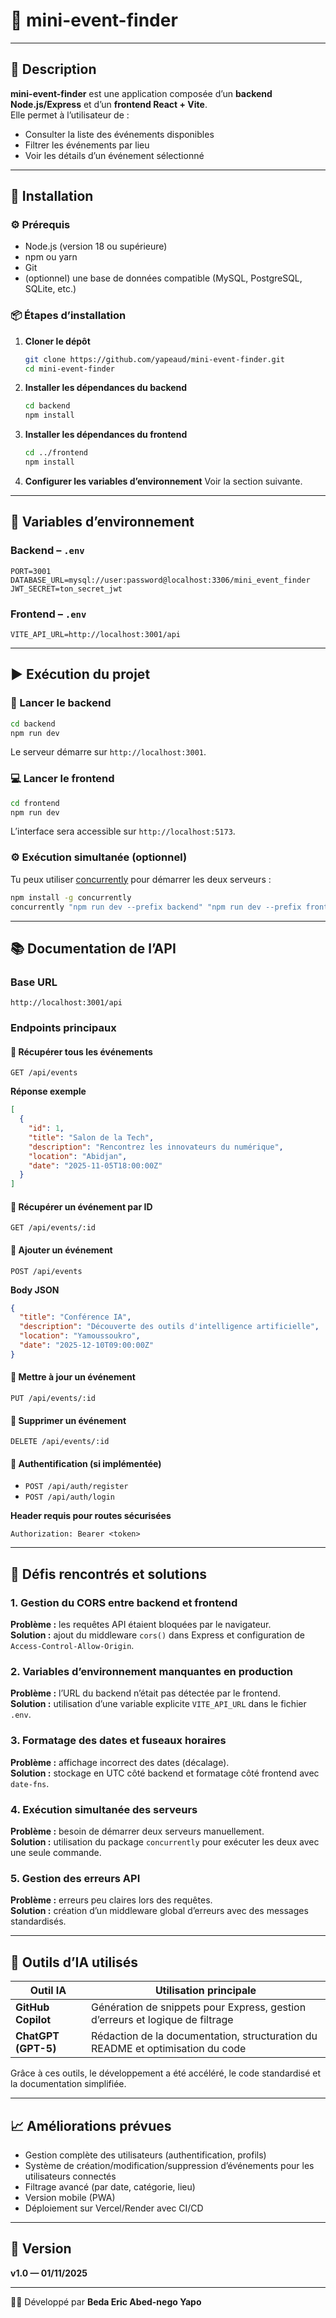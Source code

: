 # 🎉 mini-event-finder  

---

## 📝 Description  
**mini-event-finder** est une application composée d’un **backend Node.js/Express** et d’un **frontend React + Vite**.  
Elle permet à l’utilisateur de :
- Consulter la liste des événements disponibles  
- Filtrer les événements par lieu  
- Voir les détails d’un événement sélectionné  

---

## 🚀 Installation  

### ⚙️ Prérequis  
- Node.js (version 18 ou supérieure)  
- npm ou yarn  
- Git  
- (optionnel) une base de données compatible (MySQL, PostgreSQL, SQLite, etc.)

### 📦 Étapes d’installation  
1. **Cloner le dépôt**
   ```bash
   git clone https://github.com/yapeaud/mini-event-finder.git
   cd mini-event-finder
   ```

2. **Installer les dépendances du backend**
   ```bash
   cd backend
   npm install
   ```

3. **Installer les dépendances du frontend**
   ```bash
   cd ../frontend
   npm install
   ```

4. **Configurer les variables d’environnement**
   Voir la section suivante.

---

## 🔑 Variables d’environnement  

### Backend – `.env`
```env
PORT=3001
DATABASE_URL=mysql://user:password@localhost:3306/mini_event_finder
JWT_SECRET=ton_secret_jwt
```

### Frontend – `.env`
```env
VITE_API_URL=http://localhost:3001/api
```

---

## ▶️ Exécution du projet  

### 🧩 Lancer le backend
```bash
cd backend
npm run dev
```
Le serveur démarre sur `http://localhost:3001`.

### 💻 Lancer le frontend
```bash
cd frontend
npm run dev
```
L’interface sera accessible sur `http://localhost:5173`.

### ⚙️ Exécution simultanée (optionnel)
Tu peux utiliser [concurrently](https://www.npmjs.com/package/concurrently) pour démarrer les deux serveurs :
```bash
npm install -g concurrently
concurrently "npm run dev --prefix backend" "npm run dev --prefix frontend"
```

---

## 📚 Documentation de l’API  

### Base URL
```
http://localhost:3001/api
```

### Endpoints principaux  

#### 🔹 Récupérer tous les événements
```
GET /api/events
```
**Réponse exemple**
```json
[
  {
    "id": 1,
    "title": "Salon de la Tech",
    "description": "Rencontrez les innovateurs du numérique",
    "location": "Abidjan",
    "date": "2025-11-05T18:00:00Z"
  }
]
```

#### 🔹 Récupérer un événement par ID
```
GET /api/events/:id
```

#### 🔹 Ajouter un événement
```
POST /api/events
```
**Body JSON**
```json
{
  "title": "Conférence IA",
  "description": "Découverte des outils d'intelligence artificielle",
  "location": "Yamoussoukro",
  "date": "2025-12-10T09:00:00Z"
}
```

#### 🔹 Mettre à jour un événement
```
PUT /api/events/:id
```

#### 🔹 Supprimer un événement
```
DELETE /api/events/:id
```

#### 🔹 Authentification (si implémentée)
- `POST /api/auth/register`
- `POST /api/auth/login`

**Header requis pour routes sécurisées**
```
Authorization: Bearer <token>
```

---

## 🧠 Défis rencontrés et solutions  

### 1. Gestion du CORS entre backend et frontend  
**Problème :** les requêtes API étaient bloquées par le navigateur.  
**Solution :** ajout du middleware `cors()` dans Express et configuration de `Access-Control-Allow-Origin`.

### 2. Variables d’environnement manquantes en production  
**Problème :** l’URL du backend n’était pas détectée par le frontend.  
**Solution :** utilisation d’une variable explicite `VITE_API_URL` dans le fichier `.env`.

### 3. Formatage des dates et fuseaux horaires  
**Problème :** affichage incorrect des dates (décalage).  
**Solution :** stockage en UTC côté backend et formatage côté frontend avec `date-fns`.

### 4. Exécution simultanée des serveurs  
**Problème :** besoin de démarrer deux serveurs manuellement.  
**Solution :** utilisation du package `concurrently` pour exécuter les deux avec une seule commande.

### 5. Gestion des erreurs API  
**Problème :** erreurs peu claires lors des requêtes.  
**Solution :** création d’un middleware global d’erreurs avec des messages standardisés.

---

## 🤖 Outils d’IA utilisés  

| Outil IA | Utilisation principale |
|-----------|-----------------------|
| **GitHub Copilot** | Génération de snippets pour Express, gestion d’erreurs et logique de filtrage |
| **ChatGPT (GPT-5)** | Rédaction de la documentation, structuration du README et optimisation du code |


Grâce à ces outils, le développement a été accéléré, le code standardisé et la documentation simplifiée.

---

## 📈 Améliorations prévues  
- Gestion complète des utilisateurs (authentification, profils)  
- Système de création/modification/suppression d’événements pour les utilisateurs connectés  
- Filtrage avancé (par date, catégorie, lieu)  
- Version mobile (PWA)  
- Déploiement sur Vercel/Render avec CI/CD  

---

## 📅 Version  
**v1.0 — 01/11/2025**

---

👨‍💻 Développé par **Beda Eric Abed-nego Yapo**

